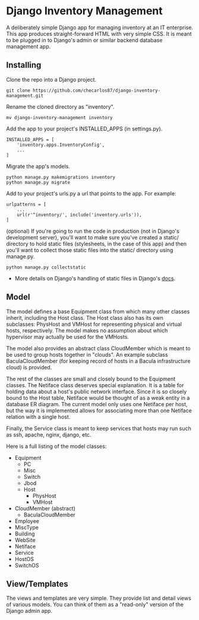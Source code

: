 # Django Inventory Management
A deliberately simple Django app for managing inventory at an IT enterprise. This app produces straight-forward HTML with very simple CSS.  It is meant to be plugged in to Django's admin or similar backend database management app.

## Installing
Clone the repo into a Django project.

```
git clone https://github.com/checarlos87/django-inventory-management.git
```

Rename the cloned directory as "inventory".
```
mv django-inventory-management inventory
```

Add the app to your project's INSTALLED_APPS (in settings.py).
```
INSTALLED_APPS = [ 
    'inventory.apps.InventoryConfig',
    ...
]
```

Migrate the app's models.
```
python manage.py makemigrations inventory
python manage.py migrate
```

Add to your project's urls.py a url that points to the app.  For example:
```
urlpatterns = [
    ...
    url(r'^inventory/', include('inventory.urls')),
]
```

(optional) If you're going to run the code in production (not in Django's development server), you'll want to make sure you've created a static/ directory to hold static files (stylesheets, in the case of this app) and then you'll want to collect those static files into the static/ directory using manage.py.
```
python manage.py collectstatic
```
  
  * More details on Django's handling of static files in Django's [docs](https://docs.djangoproject.com/en/1.9/howto/static-files/#deployment).

## Model
The model defines a base Equipment class from which many other classes inherit, including the Host class.  The Host class also has its own subclasses: PhysHost and VMHost for representing physical and virtual hosts, respectively.  The model makes no assumption about which hypervisor may actually be used for the VMHosts.  

The model also provides an abstract class CloudMember which is meant to be used to group hosts together in "clouds".  An example subclass BaculaCloudMember (for keeping record of hosts in a Bacula infrastructure cloud) is provided. 

The rest of the classes are small and closely bound to the Equipment classes.  The Netiface class deserves special explanation.  It is a table for holding data about a host's public network interface.  Since it is so closely bound to the Host table, Netiface would be thought of as a weak entity in a database ER diagram.  The current model only uses one Netiface per host, but the way it is implemented allows for associating more than one Netiface relation with a single host.

Finally, the Service class is meant to keep services that hosts may run such as ssh, apache, nginx, django, etc.

Here is a full listing of the model classes:
* Equipment
  * PC
  * Misc
  * Switch
  * Jbod
  * Host
    * PhysHost
    * VMHost
* CloudMember (abstract)
  * BaculaCloudMember
* Employee
* MiscType
* Building
* WebSite
* Netiface
* Service
* HostOS
* SwitchOS

## View/Templates
The views and templates are very simple.  They provide list and detail views of various models.  You can think of them as a "read-only" version of the Django admin app.
